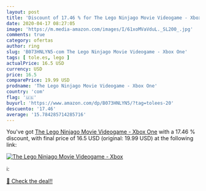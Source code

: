 ```yaml
---
layout: post
title: 'Discount of 17.46 % for The Lego Ninjago Movie Videogame - Xbox '
date: 2020-04-17 08:27:05
image: 'https://m.media-amazon.com/images/I/61xoMVaVduL._SL200_.jpg'
comments: true
category: ofertas
author: ring
slug: 'B073HNLYN5-com The Lego Ninjago Movie Videogame - Xbox One'
tags: [ tole.es, lego ]
actualPrice: 16.5 USD
currency: USD
price: 16.5
comparePrice: 19.99 USD
prodname: 'The Lego Ninjago Movie Videogame - Xbox One'
country: 'com'
flag: '🇺🇸'
buyurl: 'https://www.amazon.com/dp/B073HNLYN5/?tag=tolees-20'
descuento: '17.46'
average: '15.784285714285716'
---
```


You've got [The Lego Ninjago Movie Videogame - Xbox One](https://www.amazon.com/dp/B073HNLYN5/?tag=tolees-20) with a  17.46 % discount, with final price of 16.5 USD (original: 19.99 USD) at the following link:

[![The Lego Ninjago Movie Videogame - Xbox ](https://m.media-amazon.com/images/I/61xoMVaVduL._SL200_.jpg)](https://www.amazon.com/dp/B073HNLYN5/?tag=tolees-20)

ℹ️:


[🛒 Check the deal!!](https://www.amazon.com/dp/B073HNLYN5/?tag=tolees-20)

